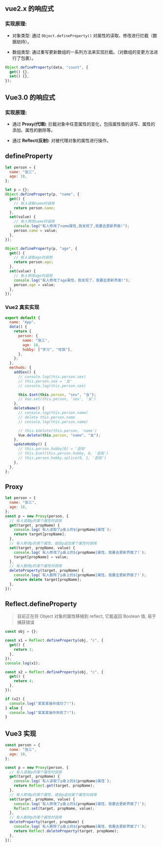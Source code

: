 ## vue2.x 的响应式

### 实现原理:

- 对象类型: 通过 `Object.defineProperty()` 对属性的读取、修改进行拦截（数据劫持）。

- 数组类型: 通过重写更新数组的一系列方法来实现拦截。（对数组的变更方法进行了包裹）。

```javascript
Object.defineProperty(data, "count", {
  get() {},
  set() {},
});
```

## Vue3.0 的响应式

### 实现原理:

- 通过 **Proxy(代理)**: 拦截对象中任意属性的变化，包括属性值的读写、属性的添加、属性的删除等。

- 通过 **Reflect(反射)**: 对被代理对象的属性进行操作。

## defineProperty

```js
let person = {
  name: "张三",
  age: 18,
};

let p = {};
Object.defineProperty(p, "name", {
  get() {
    // 有人读取name时调用
    return person.name;
  },
  set(value) {
    // 有人修改name时调用
    console.log("有人修改了name属性,我发现了,我要去更新界面!");
    person.name = value;
  },
});

Object.defineProperty(p, "age", {
  get() {
    // 有人读取age时调用
    return person.age;
  },
  set(value) {
    // 有人修改age时调用
    console.log("有人修改了age属性，我发现了，我要去更新界面!");
    person.age = value;
  },
});
```

### Vue2 真实实现

```javascript
export default {
  name: "App",
  data() {
    return {
      person: {
        name: "张三",
        age: 18,
        hobby: ["学习", "吃饭"],
      },
    };
  },
  methods: {
    addSex() {
      // console.log(this.person.sex)
      // this.person.sex = '女'
      // console.log(this.person.sex)

      this.$set(this.person, "sex", "女");
      // Vue.set(this.person, 'sex', '女')
    },
    deleteName() {
      // console.log(this.person.name)
      // delete this.person.name
      // console.log(this.person.name)

      // this.$delete(this.person, 'name')
      Vue.delete(this.person, "name", "女");
    },
    updateHobby() {
      // this.person.hobby[0] = '逛街'
      // this.$set(this.person.hobby, 0, '逛街')
      // this.person.hobby.splice(0, 1, '逛街')
    },
  },
};
```

## Proxy

```js
let person = {
  name: "张三",
  age: 18,
};
const p = new Proxy(person, {
  // 有人读取p的某个属性时调用
  get(target, propName) {
    console.log(`有人读取了p身上的${propName}属性`);
    return target[propName];
  },
  // 有人修改p的某个属性、或给p追加某个属性时调用
  set(target, propName, value) {
    console.log(`有人修改了p身上的${propName}属性，我要去更新界面了!`);
    target[propName] = value;
  },
  // 有人删除p的某个属性时调用
  deleteProperty(target, propName) {
    console.log(`有人删除了p身上的${propName}属性，我要去更新界面了!`);
    return delete target[propName];
  },
});
```

## Reflect.defineProperty

> 目前正在将 Object 对象的属性移植到 reflect, 它能返回 Boolean 值, 易于捕获错误

```js
const obj = {};

const x1 = Reflect.defineProperty(obj, "c", {
  get() {
    return 3;
  },
});
console.log(x1);

const x2 = Reflect.defineProperty(obj, "c", {
  get() {
    return 4;
  },
});

if (x2) {
  console.log("某某某操作成功了!");
} else {
  console.log("某某某操作失败了!");
}
```

## Vue3 实现

```js
const person = {
  name: "张三",
  age: 18,
};

const p = new Proxy(person, {
  // 有人读取p的某个属性时调用
  get(target, propName) {
    console.log(`有人读取了p身上的${propName}属性`);
    return Reflect.get(target, propName);
  },
  // 有人修改p的某个属性、或给p追加某个属性时调用
  set(target, propName, value) {
    console.log(`有人修改了p身上的${propName}属性，我要去更新界面了!`);
    Reflect.set(target, propName, value);
  },
  // 有人删除p的某个属性时调用
  deleteProperty(target, propName) {
    console.log(`有人删除了p身上的${propName}属性，我要去更新界面了!`);
    return Reflect.deleteProperty(target, propName);
  },
});
```
